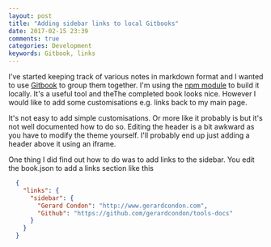 ```yaml
---
layout: post
title: "Adding sidebar links to local Gitbooks"
date: 2017-02-15 23:39
comments: true
categories: Development
keywords: Gitbook, links
---
```

I've started keeping track of various notes in markdown format and I wanted to use [Gitbook](https://www.gitbook.com) to group them together.
I'm using the [npm module](https://github.com/GitbookIO/gitbook-cli) to build it locally.
It's a useful tool and theThe completed book looks nice.
However I would like to add some customisations e.g. links back to my main page.

It's not easy to add simple customisations.
Or more like it probably is but it's not well documented how to do so.
Editing the header is a bit awkward as you have to modify the theme yourself.
I'll probably end up just adding a header above it using an iframe.

One thing I did find out how to do was to add links to the sidebar.
You edit the book.json to add a links section like this

``` json book.json
  {
    "links": {
      "sidebar": {
        "Gerard Condon": "http://www.gerardcondon.com",
        "Github": "https://github.com/gerardcondon/tools-docs"
      }
    }
  }
```
